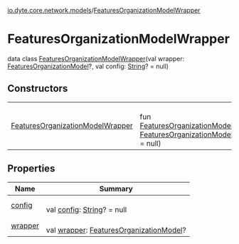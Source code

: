 [io.dyte.core.network.models](../index.md)/[FeaturesOrganizationModelWrapper](index.md)

# FeaturesOrganizationModelWrapper


data class [FeaturesOrganizationModelWrapper](index.md)(val wrapper: [FeaturesOrganizationModel](../-features-organization-model/index.md)?, val config: [String](https://kotlinlang.org/api/latest/jvm/stdlib/kotlin/-string/index.html)? = null)

## Constructors

| | |
|---|---|
| [FeaturesOrganizationModelWrapper](-features-organization-model-wrapper.md) | <br/>fun [FeaturesOrganizationModelWrapper](-features-organization-model-wrapper.md)(wrapper: [FeaturesOrganizationModel](../-features-organization-model/index.md)?, config: [String](https://kotlinlang.org/api/latest/jvm/stdlib/kotlin/-string/index.html)? = null) |

## Properties

| Name | Summary |
|---|---|
| [config](config.md) | <br/>val [config](config.md): [String](https://kotlinlang.org/api/latest/jvm/stdlib/kotlin/-string/index.html)? = null |
| [wrapper](wrapper.md) | <br/>val [wrapper](wrapper.md): [FeaturesOrganizationModel](../-features-organization-model/index.md)? |
